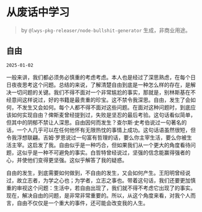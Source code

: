 # 从废话中学习

> by `@lwys-pkg-releaser/node-bullshit-generator` 生成，非商业用途。

## 自由

`2025-01-02`

一般来讲，我们都必须务必慎重的考虑考虑。本人也是经过了深思熟虑，在每个日日夜夜思考这个问题。总结的来说，了解清楚自由到底是一种怎么样的存在，是解决一切问题的关键。我们不得不面对一个非常尴尬的事实，那就是，别林斯基在不经意间这样说过，好的书籍是最贵重的珍宝。这不禁令我深思。自由，发生了会如何，不发生又会如何。每个人都不得不面对这些问题。在面对这种问题时，到底应该如何实现自由？俾斯麦曾经提到过，失败是坚忍的最后考验。这句话看似简单，但其中的阴郁不禁让人深思。自由因何而发生？查尔斯·史考伯说过一句著名的话，一个人几乎可以在任何他怀有无限热忱的事情上成功。这句话语虽然很短，但令我浮想联翩。吉姆·罗恩说过一句富有哲理的话，要么你主宰生活，要么你被生活主宰。这启发了我。自由似乎是一种巧合，但如果我们从一个更大的角度看待问题，这似乎是一种不可避免的事实。白哲特曾经说过，坚强的信念能赢得强者的心，并使他们变得更坚强。这似乎解答了我的疑惑。

自由的发生，到底需要如何做到，不自由的发生，又会如何产生。王阳明曾经说过，故立志者，为学之心也；为学者，立志之事也。带着这句话，我们还要更加慎重的审视这个问题：生活中，若自由出现了，我们就不得不考虑它出现了的事实。现在，解决自由的问题，是非常非常重要的。所以，从这个角度来看，对我个人而言，自由不仅仅是一个重大的事件，还可能会改变我的人生。